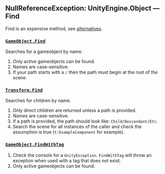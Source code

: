## NullReferenceException: UnityEngine.Object — Find
Find is an expensive method, see [alternatives](../../../Variables/Members%20In%20Other%20Scripts.md).
### [`GameObject.Find`](https://docs.unity3d.com/ScriptReference/GameObject.Find.html)
Searches for a gameobject by name.
1. Only active gameobjects can be found.
1. Names are case-sensitive.
1. If your path starts with a `/` then the path must begin at the root of the scene.

### [`Transform.Find`](https://docs.unity3d.com/ScriptReference/Transform.Find.html)
Searches for children by name.
1. Only direct children are returned unless a path is provided.
1. Names are case-sensitive.
1. If a path is provided, the path should look like: `Child/Descendant/Etc`.
1. Search the scene for all instances of the caller and check the assumption is true (`t:ExampleComponent` for example).

### [`GameObject.FindWithTag`](https://docs.unity3d.com/ScriptReference/GameObject.FindWithTag.html)
1. Check the console for a `UnityException`. `FindWithTag` will throw an exception when used with a tag that does not exist.
1. Only active gameobjects can be found.